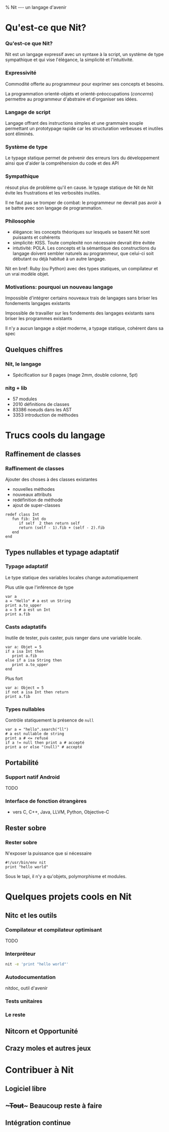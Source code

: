 % Nit --- un langage d'avenir

# Qu'est-ce que Nit?

### Qu'est-ce que Nit?

Nit est un langage expressif avec un syntaxe à la script, un système de type sympathique et qui vise l'élégance, la simplicité et l'intuitivité.

### Expressivité

Commodité offerte au programmeur pour exprimer ses concepts et besoins.

La programmation orienté-objets et orienté-préoccupations (*concerns*) permettre au programmeur d'abstraire et d'organiser ses idées.

### Langage de script

Langage offrant des instructions simples et une grammaire souple permettant un prototypage rapide car les structuration verbeuses et inutiles sont éliminés.

### Système de type

Le typage statique permet de prévenir des erreurs lors du développement ainsi que d'aider la compréhension du code et des API

### Sympathique

résout plus de problème qu'il en cause. le typage statique de Nit de Nit évite les frustrations et les verbosités inutiles.

Il ne faut pas se tromper de combat: le programmeur ne devrait pas avoir à se battre avec son langage de programmation.

### Philosophie

* élégance: les concepts théoriques sur lesquels se basent Nit sont puissants et cohérents
* simplicité: KISS. Toute complexité non nécessaire devrait être évitée
* intutivité: POLA. Les concepts et la sémantique des constructions du langage doivent sembler naturels au programmeur, que celui-ci soit débutant ou déjà habitué à un autre langage.

Nit en bref: Ruby (ou Python) avec des types statiques, un compilateur et un vrai modèle objet.

### Motivations: pourquoi un nouveau langage

Impossible d'intégrer certains nouveaux trais de langages sans briser les fondements langages existants

Impossible de travailler sur les fondements des langages existants sans briser les programmes existants

Il n'y a aucun langage a objet moderne, a typage statique, cohérent dans sa spec

## Quelques chiffres

### Nit, le langage

* Spécification sur 8 pages (mage 2mm, double colonne, 5pt)

### nitg + lib

* 57 modules
* 2010 définitions de classes
* 83386 noeuds dans les AST
* 3353 introduction de méthodes

# Trucs cools du langage

## Raffinement de classes

### Raffinement de classes

Ajouter des choses à des classes existantes

* nouvelles méthodes
* nouveaux attributs
* redéfinition de méthode
* ajout de super-classes

~~~nit
redef class Int
   fun fib: Int do
      if self  2 then return self
      return (self - 1).fib + (self - 2).fib
   end
end
~~~

## Types nullables et typage adaptatif

### Typage adaptatif

Le type statique des variables locales change automatiquement

Plus utile que l'inférence de type

~~~nit
var a
a = "Hello" # a est un String
print a.to_upper
a = 5 # a est un Int
print a.fib
~~~

### Casts adaptatifs

Inutile de tester, puis caster, puis ranger dans une variable locale.

~~~nit
var a: Objet = 5
if a isa Int then
   print a.fib
else if a isa String then
   print a.to_upper
end
~~~

Plus fort

~~~nit
var a: Object = 5
if not a isa Int then return
print a.fib
~~~

### Types nullables

Contrôle statiquement la présence de `null`

~~~nit
var a = "hello".search("ll")
# a est nullable de string
print a # <= refusé
if a != null then print a # accepté
print a or else "(null)" # accepté
~~~

## Portabilité

### Support natif Android

TODO

### Interface de fonction étrangères

* vers C, C++, Java, LLVM, Python, Objective-C

## Rester sobre

### Rester sobre

N'exposer la puissance que si nécessaire

~~~nit
#!/usr/bin/env nit
print "hello world"
~~~

Sous le tapi, il n'y a qu'objets, polymorphisme et modules.

# Quelques projets cools en Nit

## Nitc et les outils

### Compilateur et compilateur optimisant

TODO

### Interpréteur

~~~sh
nit -e 'print "hello world"'
~~~

### Autodocumentation

nitdoc, outil d'avenir

### Tests unitaires

### Le reste

## Nitcorn et Opportunité

## Crazy moles et autres jeux

# Contribuer à Nit

## Logiciel libre

## ~~~Tout~~~ Beaucoup reste à faire

## Intégration continue
